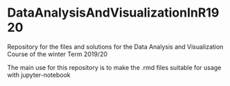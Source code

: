 # DataAnalysisAndVisualizationInR1920

Repository for the files and solutions for the Data Analysis and Visualization Course of the winter Term 2019/20

The main use for this repository is to make the .rmd files suitable for usage with jupyter-notebook


